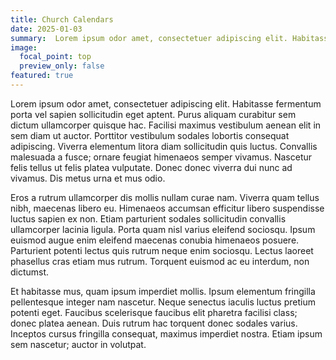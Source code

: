 ```yaml
---
title: Church Calendars
date: 2025-01-03
summary:  Lorem ipsum odor amet, consectetuer adipiscing elit. Habitasse fermentum porta vel sapien sollicitudin eget aptent. Purus aliquam curabitur sem dictum ullamcorper quisque hac. Facilisi maximus vestibulum aenean elit in sem diam ut auctor. Porttitor vestibulum sodales lobortis consequat adipiscing.
image:
  focal_point: top
  preview_only: false
featured: true
---
```


 Lorem ipsum odor amet, consectetuer adipiscing elit. Habitasse fermentum porta vel sapien sollicitudin eget aptent. Purus aliquam curabitur sem dictum ullamcorper quisque hac. Facilisi maximus vestibulum aenean elit in sem diam ut auctor. Porttitor vestibulum sodales lobortis consequat adipiscing. Viverra elementum litora diam sollicitudin quis luctus. Convallis malesuada a fusce; ornare feugiat himenaeos semper vivamus. Nascetur felis tellus ut felis platea vulputate. Donec donec viverra dui nunc ad vivamus. Dis metus urna et mus odio.

Eros a rutrum ullamcorper dis mollis nullam curae nam. Viverra quam tellus nibh, maecenas libero eu. Himenaeos accumsan efficitur libero suspendisse luctus sapien ex non. Etiam parturient sodales sollicitudin convallis ullamcorper lacinia ligula. Porta quam nisl varius eleifend sociosqu. Ipsum euismod augue enim eleifend maecenas conubia himenaeos posuere. Parturient potenti lectus quis rutrum neque enim sociosqu. Lectus laoreet phasellus cras etiam mus rutrum. Torquent euismod ac eu interdum, non dictumst.

Et habitasse mus, quam ipsum imperdiet mollis. Ipsum elementum fringilla pellentesque integer nam nascetur. Neque senectus iaculis luctus pretium potenti eget. Faucibus scelerisque faucibus elit pharetra facilisi class; donec platea aenean. Duis rutrum hac torquent donec sodales varius. Inceptos cursus fringilla consequat, maximus imperdiet nostra. Etiam ipsum sem nascetur; auctor in volutpat.